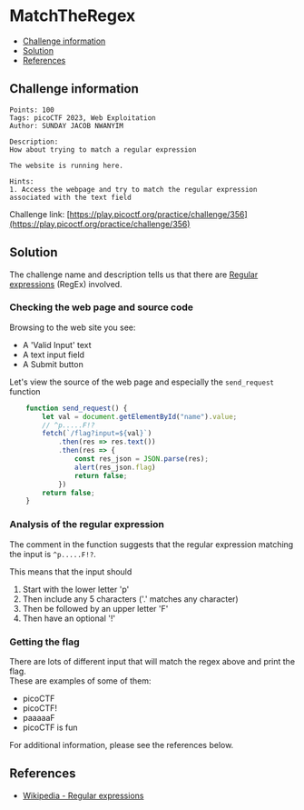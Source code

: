 # MatchTheRegex

- [Challenge information](#challenge-information)
- [Solution](#solution)
- [References](#references)

## Challenge information
```
Points: 100
Tags: picoCTF 2023, Web Exploitation
Author: SUNDAY JACOB NWANYIM

Description:
How about trying to match a regular expression

The website is running here.

Hints:
1. Access the webpage and try to match the regular expression associated with the text field
```
Challenge link: [https://play.picoctf.org/practice/challenge/356](https://play.picoctf.org/practice/challenge/356)

## Solution

The challenge name and description tells us that there are [Regular expressions](https://en.wikipedia.org/wiki/Regular_expression) (RegEx) involved.

### Checking the web page and source code

Browsing to the web site you see:
 * A 'Valid Input' text
 * A text input field
 * A Submit button

Let's view the source of the web page and especially the `send_request` function
```javascript
	function send_request() {
		let val = document.getElementById("name").value;
		// ^p.....F!?
		fetch(`/flag?input=${val}`)
			.then(res => res.text())
			.then(res => {
				const res_json = JSON.parse(res);
				alert(res_json.flag)
				return false;
			})
		return false;
	}
```

### Analysis of the regular expression

The comment in the function suggests that the regular expression matching the input is `^p.....F!?`.

This means that the input should
1. Start with the lower letter 'p'
2. Then include any 5 characters ('.' matches any character)
3. Then be followed by an upper letter 'F'
4. Then have an optional '!'

### Getting the flag

There are lots of different input that will match the regex above and print the flag.  
These are examples of some of them:
 * picoCTF
 * picoCTF!
 * paaaaaF
 * picoCTF is fun

For additional information, please see the references below.

## References

- [Wikipedia - Regular expressions](https://en.wikipedia.org/wiki/Regular_expression)
